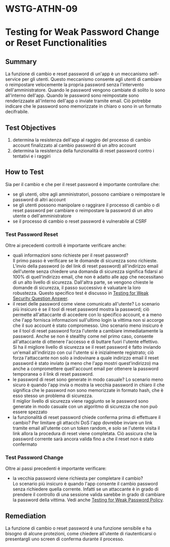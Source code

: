 # WSTG-ATHN-09

# Testing for Weak Password Change or Reset Functionalities

## Summary

La funzione di cambio e reset password di un'app è un meccanismo self-service per gli utenti.
Questo meccanismo consente agli utenti di cambiare o reimpostare velocemente la propria password senza l'intervento dell'amministratore.
Quando le password vengono cambiate di solito lo sono all'interno dell'app.
Quando le password sono reimpostate sono renderizzaate all'interno dell'app o inviate tramite email.
Ciò potrebbe indicare che le password sono memorizzate in chiaro o sono in un formato decifrabile.

## Test Objectives

1. determina la resistenza dell'app al raggiro del processo di cambio account finalizzato al cambio password di un altro account
2. determina la resistenza della funzionalità di reset password contro i tentativi e i raggiri

## How to Test

Sia per il cambio e che per il reset password è importante controllare che:

- se gli utenti, oltre agli amministratori, possono cambiare o reimpostare le password di altri account
- se gli utenti possono manipolare o raggirare il processo di cambio o di reset password per cambiare o reimpostare la password di un altro utente o dell'amministratore
- se il processo di cambio o reset password è vulnerabile al CSRF

### Test Password Reset

Oltre ai precedenti controlli è importante verificare anche:

- quali informazioni sono richieste per il reset password?  
Il primo passo è verificare se le domande di sicurezza sono richieste.
L'invio della password (o del link di reset password) all'indirizzo email dell'utente senza chiedere una domanda di sicurezza significa fidarsi al 100% di quell'indirizzo email, che non è adatto alle app che necessitano di un alto livello di sicurezza.
Dall'altra parte, se vengono chieste le domande di sicurezza, il passo successivo è valuatare la loro robustezza.
Questo specifico test è discusso in [Testing for Weak Security Question Answer](./WSTG-ATHN-08.md).
- il reset delle password come viene comunicato all'utente?
Lo scenario più insicuro è se il tool di reset password mostra la password;
ciò permette all'attaccante di accedere con lo specifico account, e a meno che l'app fornisca informazioni sull'ultimo login la vittima non si accorge che il suo account è stato compromesso.
Uno scenario meno insicuro è se il tool di reset password forza l'utente a cambiare immediatamente la password.
Anche se non è stealthy come nel primo caso, consente all'attaccante di ottenere l'accesso e di buttare fuori l'utente effettivo.  
Si ha il migliore livello di sicurezza se il reset password è fatto inviando un'email all'indirizzo con cui l'utente si è inizialmente registrato;
ciò forza l'attaccante non solo a indovinare a quale indirizzo email il reset password è stato inviato (a meno che l'app mostri quest'indirizzo) ma anche a compromettere quell'account email per ottenere la password temporanea o il link di reset password.
- le password di reset sono generate in modo casuale?
Lo scenario meno sicuro è quando l'app invia o mostra la vecchia password in chiaro il che significa che le password non sono memorizzate in formato hash, che è esso stesso un problema di sicurezza.  
Il miglior livello di sicurezza viene raggiunto se le password sono generate in modo casuale con un algoritmo di sicurezza che non può essere spezzato
- la funzionalità di reset password chiede conferma prima di effettuare il cambio?
Per limitare gli attacchi DoS l'app dovrebbe inviare un link tramite email all'utente con un token random, e solo se l'utente visita il link allora la procedura di reset viene completata.
Ciò assicura che la password corrente sarà ancora valida fino a che il reset non è stato confermato

### Test Password Change

Oltre ai passi precedenti è importante verificare:

- la vecchia password viene richiesta per completare il cambio?  
Lo scenario più insicuro è quando l'app consente il cambio password senza richiedere quella corrente.
Infatti se un attaccante è in grado di prendere il controllo di una sessione valida sarebbe in grado di cambiare la password della vittima.
Vedi anche [Testing for Weak Password Policy](./WSTG-ATHN-07.md).

## Remediation

La funzione di cambio o reset password è una funzione sensibile e ha bisogno di alcune protezioni, come chiedere all'utente di riautenticarsi o presentargli uno screen di conferma durante il processo.